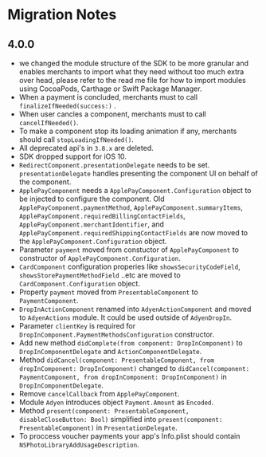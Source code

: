 #  Migration Notes

## 4.0.0

- we changed the module structure of the SDK to be more granular and enables merchants to import what they need without too much extra over head, please refer to the read me file for how to import modules using CocoaPods, Carthage or Swift Package Manager.
- When a payment is concluded, merchants must to call `finalizeIfNeeded(success:)` .
- When user cancles a component,  merchants must to call `cancelIfNeeded()`.
- To make a component stop its loading animation if any,  merchants should call `stopLoadingIfNeeded()`.
- All deprecated api's in `3.8.x`  are deleted.
- SDK dropped support for iOS 10.
- `RedirectComponent.presentationDelegate` needs to be set.  `presentationDelegate` handles presenting the component UI on behalf of the component.
- `ApplePayComponent` needs a `ApplePayComponent.Configuration` object to be injected to configure the component.  Old `ApplePayComponent.paymentMethod`, `ApplePayComponent.summaryItems`, `ApplePayComponent.requiredBillingContactFields`, `ApplePayComponent.merchantIdentifier`, and `ApplePayComponent.requiredShippingContactFields` are now moved to the `ApplePayComponent.Configuration` object.
- Parameter `payment` moved from constuctor of `ApplePayComponent` to constructor of `ApplePayComponent.Configuration`.
- `CardComponent` configuration properies like `showsSecurityCodeField`, `showsStorePaymentMethodField` ..etc are moved to `CardComponent.Configuration` object.
- Property `payment` moved from `PresentableComponent` to `PaymentComponent`.
- `DropInActionComponent` renamed into `AdyenActionComponent` and moved to `AdyenActions` module. It could be used outside of `AdyenDropIn`.
- Parameter `clientKey` is required for `DropInComponent.PaymentMethodsConfiguration` constructor.
- Add new method `didComplete(from component: DropInComponent)` to `DropInComponentDelegate` and `ActionComponentDelegate`.
- Method `didCancel(component: PresentableComponent, from dropInComponent: DropInComponent)` changed to `didCancel(component: PaymentComponent, from dropInComponent: DropInComponent)` in `DropInComponentDelegate`.
- Remove `cancelCallback` from `ApplePayComponent`.
- Module `Adyen` introduces object `Payment.Amount` as `Encoded`.
- Method `present(component: PresentableComponent, disableCloseButton: Bool)` simplified into `present(component: PresentableComponent)` in `PresentationDelegate`.
- To proccess voucher payments your app's Info.plist should contain `NSPhotoLibraryAddUsageDescription`.
